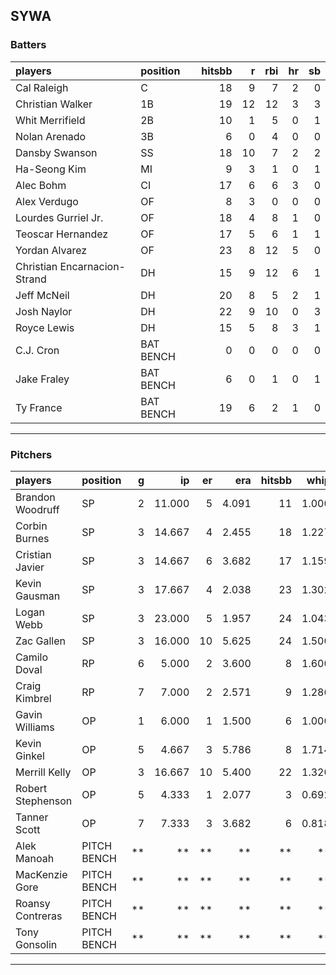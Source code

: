 ## SYWA

### Batters

 
|players                      |position  | hitsbb|  r| rbi| hr| sb| 
|:----------------------------|:---------|------:|--:|---:|--:|--:| 
|Cal Raleigh                  |C         |     18|  9|   7|  2|  0| 
|Christian Walker             |1B        |     19| 12|  12|  3|  3| 
|Whit Merrifield              |2B        |     10|  1|   5|  0|  1| 
|Nolan Arenado                |3B        |      6|  0|   4|  0|  0| 
|Dansby Swanson               |SS        |     18| 10|   7|  2|  2| 
|Ha-Seong Kim                 |MI        |      9|  3|   1|  0|  1| 
|Alec Bohm                    |CI        |     17|  6|   6|  3|  0| 
|Alex Verdugo                 |OF        |      8|  3|   0|  0|  0| 
|Lourdes Gurriel Jr.          |OF        |     18|  4|   8|  1|  0| 
|Teoscar Hernandez            |OF        |     17|  5|   6|  1|  1| 
|Yordan Alvarez               |OF        |     23|  8|  12|  5|  0| 
|Christian Encarnacion-Strand |DH        |     15|  9|  12|  6|  1| 
|Jeff McNeil                  |DH        |     20|  8|   5|  2|  1| 
|Josh Naylor                  |DH        |     22|  9|  10|  0|  3| 
|Royce Lewis                  |DH        |     15|  5|   8|  3|  1| 
|C.J. Cron                    |BAT BENCH |      0|  0|   0|  0|  0| 
|Jake Fraley                  |BAT BENCH |      6|  0|   1|  0|  1| 
|Ty France                    |BAT BENCH |     19|  6|   2|  1|  0| 


* * *

### Pitchers

 
|players           |position    |  g|     ip| er|   era| hitsbb|  whip| so|  w| sv| 
|:-----------------|:-----------|--:|------:|--:|-----:|------:|-----:|--:|--:|--:| 
|Brandon Woodruff  |SP          |  2| 11.000|  5| 4.091|     11| 1.000| 12|  0|  0| 
|Corbin Burnes     |SP          |  3| 14.667|  4| 2.455|     18| 1.227| 19|  1|  0| 
|Cristian Javier   |SP          |  3| 14.667|  6| 3.682|     17| 1.159| 23|  0|  0| 
|Kevin Gausman     |SP          |  3| 17.667|  4| 2.038|     23| 1.302| 20|  1|  0| 
|Logan Webb        |SP          |  3| 23.000|  5| 1.957|     24| 1.043| 17|  1|  0| 
|Zac Gallen        |SP          |  3| 16.000| 10| 5.625|     24| 1.500| 18|  2|  0| 
|Camilo Doval      |RP          |  6|  5.000|  2| 3.600|      8| 1.600|  5|  1|  1| 
|Craig Kimbrel     |RP          |  7|  7.000|  2| 2.571|      9| 1.286|  9|  1|  0| 
|Gavin Williams    |OP          |  1|  6.000|  1| 1.500|      6| 1.000|  7|  1|  0| 
|Kevin Ginkel      |OP          |  5|  4.667|  3| 5.786|      8| 1.714|  7|  0|  0| 
|Merrill Kelly     |OP          |  3| 16.667| 10| 5.400|     22| 1.320| 17|  1|  0| 
|Robert Stephenson |OP          |  5|  4.333|  1| 2.077|      3| 0.692|  7|  1|  1| 
|Tanner Scott      |OP          |  7|  7.333|  3| 3.682|      6| 0.818|  9|  2|  3| 
|Alek Manoah       |PITCH BENCH | **|     **| **|    **|     **|    **| **| **| **| 
|MacKenzie Gore    |PITCH BENCH | **|     **| **|    **|     **|    **| **| **| **| 
|Roansy Contreras  |PITCH BENCH | **|     **| **|    **|     **|    **| **| **| **| 
|Tony Gonsolin     |PITCH BENCH | **|     **| **|    **|     **|    **| **| **| **| 


* * *


